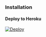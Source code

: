 
### Installation


#### Deploy to Heroku

[![Deploy](https://www.herokucdn.com/deploy/button.svg)](https://www.heroku.com/deploy?template=https://github.com/Prabhat17104/TG-UrlUploader-Bot-2)
